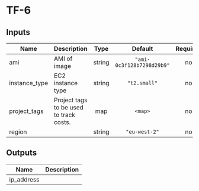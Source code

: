 # TF-6

## Inputs

| Name | Description | Type | Default | Required |
|------|-------------|:----:|:-----:|:-----:|
| ami | AMI of image | string | `"ami-0c3f128b7298d29b9"` | no |
| instance\_type | EC2 instance type | string | `"t2.small"` | no |
| project\_tags | Project tags to be used to track costs. | map | `<map>` | no |
| region |  | string | `"eu-west-2"` | no |

## Outputs

| Name | Description |
|------|-------------|
| ip\_address |  |